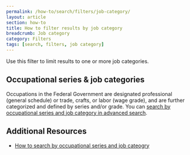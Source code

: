 ```yaml
---
permalink: /how-to/search/filters/job-category/
layout: article
section: how-to
title: How to filter results by job category
breadcrumb: Job category
category: Filters
tags: [search, filters, job category]
---
```


Use this filter to limit results to one or more job categories.

## Occupational series & job categories

Occupations in the Federal Government are designated professional (general schedule) or trade, crafts, or labor (wage grade), and are further categorized and defined by series and/or grade. You can [search by occupational series and job category in advanced search](../../advanced/occupational-series/).

## Additional Resources

* [How to search by occupational series and job cateogry](../../advanced/occupational-series/)
